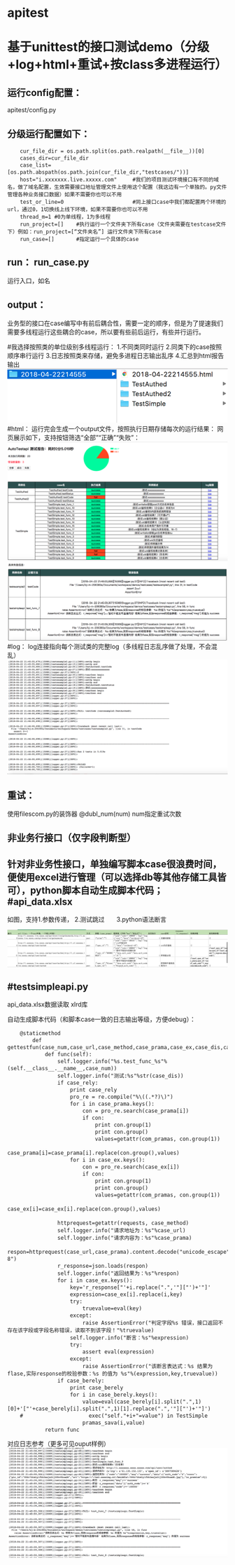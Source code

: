 # apitest
基于unittest的接口测试demo（分级+log+html+重试+按class多进程运行）
==

运行config配置：
--
apitest/config.py

分级运行配置如下：
--
        cur_file_dir = os.path.split(os.path.realpath(__file__))[0]
        cases_dir=cur_file_dir
        case_list=[os.path.abspath(os.path.join(cur_file_dir,"testcases/"))]
        host="i.xxxxxxx.live.xxxxx.com"     #我们的项目测试环境接口有不同的域名，做了域名配置，生效需要接口地址管理文件上使用这个配置（我这边有一个单独的。py文件管理各种业务接口数据）如果不需要你也可以不用
        test_or_line=0                      #同上接口case中我们都配置两个环境的url，通过0，1切换线上线下环境，如果不需要你也可以不用
        thread_m=1 #0为单线程，1为多线程
        run_project=[]    #执行运行一个文件夹下所有case（文件夹需要在testcase文件下）例如：run_project=[“文件夹名”] 运行文件夹下所有case
        run_case=[]       #指定运行一个具体的case
run： run_case.py
--
运行入口，如名

output：
--
业务型的接口在case编写中有前后耦合性，需要一定的顺序，但是为了提速我们需要多线程运行这些耦合的case，所以要有些前后运行，有些并行运行。

#我选择按照类的单位级别多线程运行：
1.不同类同时运行
2.同类下的case按照顺序串行运行
3.日志按照类来存储，避免多进程日志输出乱序
4.汇总到html报告输出
![image_text](https://github.com/Mistukiyue/apitest/blob/master/img/1.png)
#html：
运行完会生成一个output文件，按照执行日期存储每次的运行结果：
网页展示如下，支持按钮筛选“全部”“正确”“失败”：
![image_text](https://github.com/Mistukiyue/apitest/blob/master/img/2.png)
![image_text](https://github.com/Mistukiyue/apitest/blob/master/img/3.png)
#log：
log连接指向每个测试类的完整log（多线程日志乱序做了处理，不会混乱）
![image_text](https://github.com/Mistukiyue/apitest/blob/master/img/4.png)

重试：
--
使用filescom.py的装饰器 @dubl_num(num) num指定重试次数

非业务行接口（仅字段判断型）
--
针对非业务性接口，单独编写脚本case很浪费时间，便使用excel进行管理（可以选择db等其他存储工具皆可），python脚本自动生成脚本代码；
#api_data.xlsx
--
如图，支持1.参数传递，
        2.测试跳过
        3.python语法断言
        
![image_text](https://github.com/Mistukiyue/apitest/blob/master/img/5.png)

#testsimpleapi.py
--

api_data.xlsx数据读取 xlrd库

自动生成脚本代码（和脚本case一致的日志输出等级，方便debug）：

        @staticmethod
            def gettestfun(case_num,case_url,case_method,case_prama,case_ex,case_dis,case_rely,case_berely):
                def func(self):
                    self.logger.info("%s.test_func_%s"%(self.__class__.__name__,case_num))
                    self.logger.info("测试:%s"%str(case_dis))
                    if case_rely:
                        print case_rely 
                        pro_re = re.compile("%\((.*?)\)")
                        for i in case_prama.keys():
                            con = pro_re.search(case_prama[i])
                            if con:
                                print con.group(1)
                                print con.group()
                                values=getattr(com_pramas, con.group(1))
                                case_prama[i]=case_prama[i].replace(con.group(),values)
                        for i in case_ex.keys():
                            con = pro_re.search(case_ex[i])
                            if con:
                                print con.group(1)
                                print con.group()
                                values=getattr(com_pramas, con.group(1))
                                case_ex[i]=case_ex[i].replace(con.group(),values)

                    httprequest=getattr(requests, case_method)
                    self.logger.info("请求地址为：%s"%case_url)
                    self.logger.info("请求内容为：%s"%case_prama)
                    respon=httprequest(case_url,case_prama).content.decode("unicode_escape").encode("UTF-8")
                    r_response=json.loads(respon)
                    self.logger.info("返回结果为：%s"%respon)
                    for i in case_ex.keys():
                        key='r_response["'+i.replace(".",'"]["')+'"]'
                        expression=case_ex[i].replace(i,key)
                        try:
                            truevalue=eval(key)
                        except:
                            raise AssertionError("判定字段%s 错误，接口返回不存在该字段或字段名称错误，读取不到该字段！"%truevalue)   
                        self.logger.info("断言：%s"%expression)
                        try:
                            assert eval(expression)
                        except:  
                            raise AssertionError("该断言表达式：%s 结果为flase,实际response的校验参数：%s 的值为 %s"%(expression,key,truevalue))
                    if case_berely:
                        print case_berely 
                        for i in case_berely.keys(): 
                            value=eval(case_berely[i].split(".",1)[0]+'["'+case_berely[i].split(".",1)[1].replace(".",'"]["')+'"]')
        #                     exec("self."+i+"=value") in TestSimple
                            pramas_sava(i,value)
                return func
                
 对应日志参考（更多可见ouput样例）
 ![image_text](https://github.com/Mistukiyue/apitest/blob/master/img/7.png)





